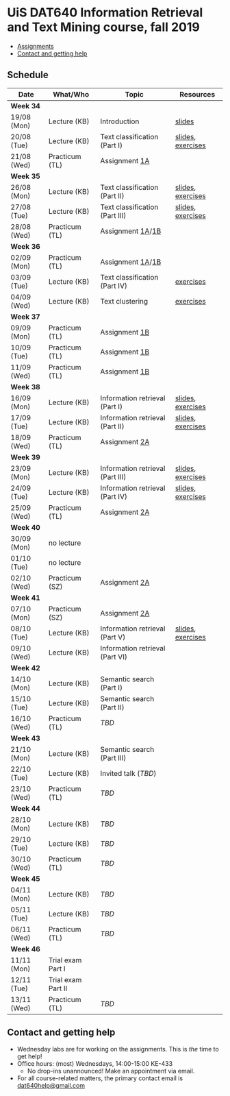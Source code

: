 # UiS DAT640 Information Retrieval and Text Mining course, fall 2019

  * [Assignments](assignments/)
  * [Contact and getting help](#contact-and-getting-help)

## Schedule

| Date | What/Who | Topic | Resources |
| -- | -- | -- | -- |
| **Week 34** ||||
| 19/08 (Mon) | Lecture (KB) | Introduction | [slides](https://speakerdeck.com/kbalog/information-retrieval-and-text-mining-introduction) |
| 20/08 (Tue) | Lecture (KB) | Text classification (Part I) | [slides](https://speakerdeck.com/kbalog/information-retrieval-and-text-mining-text-classification-part-i), [exercises](exercises/lecture_02/) |
| 21/08 (Wed) | Practicum (TL) | Assignment [1A](assignments/assignment-1a) |  |
| **Week 35** ||||
| 26/08 (Mon) | Lecture (KB) | Text classification (Part II) | [slides](https://speakerdeck.com/kbalog/information-retrieval-and-text-mining-text-classification-part-ii), [exercises](exercises/lecture_03/)  |
| 27/08 (Tue) | Lecture (KB) | Text classification (Part III) | [slides](https://speakerdeck.com/kbalog/information-retrieval-and-text-mining-text-classification-part-iii), [exercises](exercises/lecture_04/) |
| 28/08 (Wed) | Practicum (TL) | Assignment [1A](assignments/assignment-1a)/[1B](assignments/assignment-1b) | |
| **Week 36** ||||
| 02/09 (Mon) | Practicum (TL) | Assignment [1A](assignments/assignment-1a)/[1B](assignments/assignment-1b) | |
| 03/09 (Tue) | Lecture (KB) | Text classification (Part IV) | [exercises](exercises/lecture_05/) |
| 04/09 (Wed) | Lecture (KB) | Text clustering | [exercises](exercises/lecture_06/) |
| **Week 37** ||||
| 09/09 (Mon) | Practicum (TL) | Assignment [1B](assignments/assignment-1b) | |
| 10/09 (Tue) | Practicum (TL) | Assignment [1B](assignments/assignment-1b) | |
| 11/09 (Wed) | Practicum (TL) | Assignment [1B](assignments/assignment-1b) | |
| **Week 38** ||||
| 16/09 (Mon) | Lecture (KB) | Information retrieval (Part I) | [slides](https://speakerdeck.com/kbalog/information-retrieval-and-text-mining-information-retrieval-part-i), [exercises](exercises/lecture_07/) |
| 17/09 (Tue) | Lecture (KB) | Information retrieval (Part II) | [slides](https://speakerdeck.com/kbalog/information-retrieval-and-text-mining-information-retrieval-part-ii), [exercises](exercises/lecture_08/) |
| 18/09 (Wed) | Practicum (TL) | Assignment [2A](assignments/assignment-2a) | |
| **Week 39** ||||
| 23/09 (Mon) | Lecture (KB) | Information retrieval (Part III) | [slides](https://speakerdeck.com/kbalog/information-retrieval-and-text-mining-information-retrieval-part-iii), [exercises](exercises/lecture_09/) |
| 24/09 (Tue) | Lecture (KB) | Information retrieval (Part IV) | [slides](https://speakerdeck.com/kbalog/information-retrieval-and-text-mining-information-retrieval-part-iv), [exercises](exercises/lecture_10/) |
| 25/09 (Wed) | Practicum (TL) | Assignment [2A](assignments/assignment-2a) | |
| **Week 40** ||||
| 30/09 (Mon) | no lecture | | |
| 01/10 (Tue) | no lecture | | |
| 02/10 (Wed) | Practicum (SZ) | Assignment [2A](assignments/assignment-2a) | |
| **Week 41** ||||
| 07/10 (Mon) | Practicum (SZ) | Assignment [2A](assignments/assignment-2a) | |
| 08/10 (Tue) | Lecture (KB) | Information retrieval (Part V) | [slides](https://speakerdeck.com/kbalog/information-retrieval-and-text-mining-information-retrieval-part-v), [exercises](exercises/lecture_11/) |
| 09/10 (Wed) | Lecture (KB) | Information retrieval (Part VI) | |
| **Week 42** ||||
| 14/10 (Mon) | Lecture (KB) | Semantic search (Part I) | |
| 15/10 (Tue) | Lecture (KB) | Semantic search (Part II) | |
| 16/10 (Wed) | Practicum (TL) | *TBD* | |
| **Week 43** ||||
| 21/10 (Mon) | Lecture (KB) | Semantic search (Part III) | |
| 22/10 (Tue) | Lecture (KB) | Invited talk (*TBD*) | |
| 23/10 (Wed) | Practicum (TL) | *TBD* | |
| **Week 44** ||||
| 28/10 (Mon) | Lecture (KB) | *TBD* | |
| 29/10 (Tue) | Lecture (KB) | *TBD* | |
| 30/10 (Wed) | Practicum (TL) | *TBD* | |
| **Week 45** ||||
| 04/11 (Mon) | Lecture (KB) | *TBD* | |
| 05/11 (Tue) | Lecture (KB) | *TBD* | |
| 06/11 (Wed) | Practicum (TL) | *TBD* | |
| **Week 46** ||||
| 11/11 (Mon) | Trial exam Part I | | |
| 12/11 (Tue) | Trial exam Part II | | |
| 13/11 (Wed) | Practicum (TL) | *TBD* | |

## Contact and getting help

  * Wednesday labs are for working on the assignments. This is *the* time to get help!
  * Office hours: (most) Wednesdays, 14:00-15:00 KE-433
	  - No drop-ins unannounced! Make an appointment via email.
  * For all course-related matters, the primary contact email is dat640help@gmail.com
